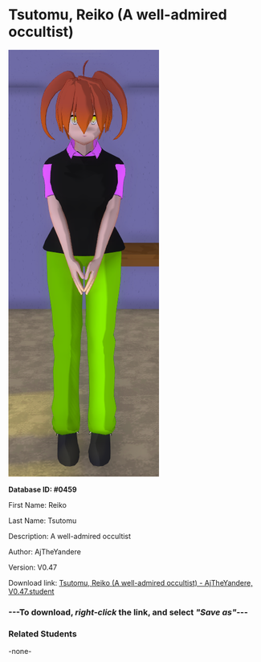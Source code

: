 # Tsutomu, Reiko (A well-admired occultist)

<img src="../../Files/Images/Tsutomu, Reiko (A well-admired occultist).png" title="Tsutomu, Reiko (A well-admired occultist) - AjTheYandere, V0.47">

**Database ID: #0459**

First Name: Reiko

Last Name: Tsutomu

Description: A well-admired occultist

Author: AjTheYandere

Version: V0.47

Download link: <a href="https://raw.githubusercontent.com/Arbiter1223/Daigaku-Gurashi-Custom-Students/master/Files/Student%20Files/Tsutomu%2C%20Reiko%20(A%20well-admired%20occultist)%20-%20AjTheYandere%2C%20V0.47.student">Tsutomu, Reiko (A well-admired occultist) - AjTheYandere, V0.47.student</a>

### ---**To download, _right-click_ the link, and select _"Save as"_**---

### Related Students

-none-
